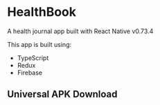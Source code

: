 # HealthBook
A health journal app built with React Native v0.73.4

This app is built using:
* TypeScript
* Redux
* Firebase

## Universal APK Download
